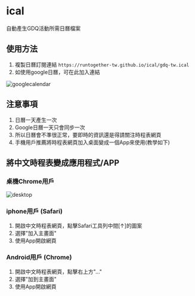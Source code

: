# ical
自動產生GDQ活動所需日曆檔案

## 使用方法
1. 複製日曆訂閱連結 `https://runtogether-tw.github.io/ical/gdq-tw.ical`
2. 如使用google日曆，可在此加入連結

![googlecalendar](https://i.imgur.com/05S7hHd.png)

## 注意事項
1. 日曆一天產生一次
2. Google日曆一天只會同步一次
3. 所以日曆會不準很正常，要即時的資訊還是得請關注時程表網頁
4. 手機用戶推薦將時程表網頁加入桌面變成一個App來使用(教學如下)

## 將中文時程表變成應用程式/APP

### 桌機Chrome用戶

![desktop](https://i.imgur.com/cF4Vlzj.png)

### iphone用戶 (Safari)
1. 開啟中文時程表網頁，點擊Safari工具列中間[↑]的圖案
2. 選擇"加入主畫面"
3. 使用App開啟網頁

### Android用戶 (Chrome)
1. 開啟中文時程表網頁，點擊右上方"..."
2. 選擇"加到主畫面"
3. 使用App開啟網頁
